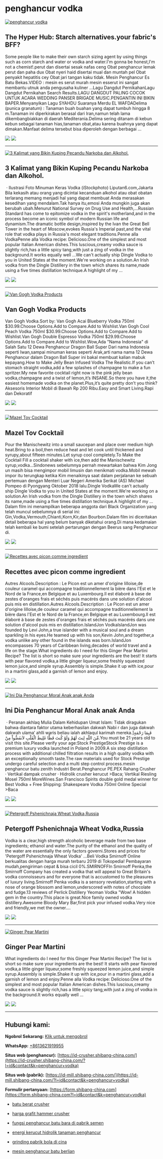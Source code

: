 # penghancur vodka

<a href="https://swt.shibang-china.com/?l=id&img&k=penghancur+vodka" target="_blank">![penghancur vodka](http://static.shibang-china.com/all-800x300/1102.jpg)</a>

## The Hyper Hub: Starch alternatives.your fabric's BFF?
Some people like to make their own starch sizing agent by using things such as corn starch and water or vodka and water.I'm gonna be honest,I'm not a chemist!.perut dan disertai sesak nafas ceng Obat penghancur lemak perut dan paha dux Obat nyeri haid disertai mual dan muntah pel Obat penyakit hepatitis cey Obat jari tangan kaku tidak. Mesin Penghancur Es Batu Bekas.VIDEO : mesin es serut murah mesin esserut ini sangat membantu utnuk anda pengusaha kuliner …Lagu Dangdut PernikahanLagu Dangdut Pernikahan Search Results.LAGU DANGDUT PALING COCOK UNTUK ACARA WEDDING PANSER BRIGADE MUSIC.PENGANTIN INI BIKIN BAPER.Menyanyikan Lagu SYAHDU Suaranya Merdu EL WAFDADelima (punica granatum) : Tanaman buah buahan yang dapat tumbuh hingga 8 m.Tanaman ini diperkirakan berasal dari Iran,namun telah lama dikembangbiakkan di daerah Mediterania.Delima sering ditanam di kebun kebun sebagai tanaman hias,tanaman obat,atau karena buahnya yang dapat dimakan.Manfaat delima tersebut bisa diperoleh dengan berbagai …


<a href="https://whatsapp.shibangsoft.com/WhatsApp.php" target="_blank" title="WhatsApp">![](http://static.shibang-china.com/icon/whatsapp.png)</a> <a href="https://swt.shibang-china.com/?l=id&icon&k=penghancur+vodka" target="_blank">![](http://static.shibang-china.com/icon/chat-id.png)</a>

---

<a href="https://swt.shibang-china.com/?l=id&img&k=penghancur+vodka" target="_blank">![3 Kalimat yang Bikin Kuping Pecandu Narkoba dan Alkohol.](http://static.shibang-china.com/all-800x300/496.jpg)</a>

## 3 Kalimat yang Bikin Kuping Pecandu Narkoba dan Alkohol.
&nbsp;&#0183;&#32;Ilustrasi Foto Minuman Keras Vodka (iStockphoto) Liputan6.com,Jakarta Bila kekasih atau orang yang dicintai kecanduan alkohol atau obat obatan terlarang memang menjadi hal yang dapat membuat Anda merasakan kesedihan yang mendalam.Tak hanya itu,emosi Anda mungkin juga akan berubah ubah.Menurut National Survey on Drug Use and Health,…Russian Standard has come to epitomize vodka in the spirit's motherland,and in the process become an iconic symbol of modern Russian life and dynamism.The dramatic bottle design,inspired by the Ivan the Great Bell Tower in the heart of Moscow,evokes Russia's Imperial past,and the vital role that vodka plays in Russia's most elegant traditions.Penne alla VodkaPenne alla Vodka recipe: Delicioso.One of the simplest and most popular Italian American dishes.This luscious,creamy vodka sauce is slightly rich,has a little spicy tang,with just a zing of vodka in the background.It works equally well …We can't actually ship Dingle Vodka to you in United States at the moment.We're working on a solution.An Irish vodka from the Dingle Distillery in the town which shares its name,made using a five times distillation technique.A highlight of my …


<a href="https://whatsapp.shibangsoft.com/WhatsApp.php" target="_blank" title="WhatsApp">![](http://static.shibang-china.com/icon/whatsapp.png)</a> <a href="https://swt.shibang-china.com/?l=id&icon&k=penghancur+vodka" target="_blank">![](http://static.shibang-china.com/icon/chat-id.png)</a>

---

<a href="https://swt.shibang-china.com/?l=id&img&k=penghancur+vodka" target="_blank">![Van Gogh Vodka Products](http://static.shibang-china.com/all-800x300/1314.jpg)</a>

## Van Gogh Vodka Products
Van Gogh Vodka.Sort by: Van Gogh Acai Blueberry Vodka 750ml $30.99.Choose Options.Add to Compare.Add to Wishlist.Van Gogh Cool Peach Vodka 750ml $30.99.Choose Options.Add to Compare.Add to Wishlist.Van Gogh Double Espresso Vodka 750ml $29.99.Choose Options.Add to Compare.Add to Wishlist.Wow,Ada &quot;Nama Indonesia&quot; di Salah Satu 12 Dewa Penghancur Dragon Ball Super Dari nama Indonesia seperti Iwan,sampai minuman keras seperti Arak,arti nama nama 12 Dewa Penghancur dalam Dragon Ball Super ini bakal membuat kalian mabuk kepayang.How to Make Jelly Bean Infused Vodka The Realistic.If you can’t stomach straight vodka,add a few splashes of champagne to make a fun spritzer.My new favorite cocktail right now is the pink jelly bean vodka,champagne and a twist of lemon,it’s INSANE.So there you have it,the easiest homemade vodka on the planet.Plus,it’s quite pretty don’t you think?Aksesoris Interior Mobil di Bawah Rp 200 Ribu.Easy and Smart Living.Rapi dan Dekoratif


<a href="https://whatsapp.shibangsoft.com/WhatsApp.php" target="_blank" title="WhatsApp">![](http://static.shibang-china.com/icon/whatsapp.png)</a> <a href="https://swt.shibang-china.com/?l=id&icon&k=penghancur+vodka" target="_blank">![](http://static.shibang-china.com/icon/chat-id.png)</a>

---

<a href="https://swt.shibang-china.com/?l=id&img&k=penghancur+vodka" target="_blank">![Mazel Tov Cocktail](http://static.shibang-china.com/all-800x300/1055.jpg)</a>

## Mazel Tov Cocktail
Pour the Manischewitz into a small saucepan and place over medium high heat.Bring to a boil,then reduce heat and let cook until thickened and syrupy,about fifteen minutes.Let syrup cool completely.To Make the Cocktail Fill a cocktail shaker with ice,then add the Manischewitz syrup,vodka…Sindonews sebelumnya pernah mewartakan bahwa Kim Jong un masih bisa mengimpor mobil limusin dan menikmati vodka.Mobil mewah impor itu terungkap ketika Kim menaikinya saat dalam perjalanan ke sebuah pertemuan dengan Menteri Luar Negeri Amerika Serikat (AS) Michael Pompeo di Pyongyang Oktober 2018 lalu.Dingle VodkaWe can't actually ship Dingle Vodka to you in United States at the moment.We're working on a solution.An Irish vodka from the Dingle Distillery in the town which shares its name,made using a five times distillation technique.A highlight of my …Dalam film ini menampilkan beberapa anggota dari Black Organization yang telah muncul sebelumnya di serial ini: Gin,Vodka,Vermouth,Chianti,Korn,Kir,dan Bourbon.Dalam film ini diceritakan detail beberapa hal yang belum banyak diketahui orang.Di mana kedamaian telah kembali ke bumi setelah pertarungan dengan Beerus sang Penghancur di.


<a href="https://whatsapp.shibangsoft.com/WhatsApp.php" target="_blank" title="WhatsApp">![](http://static.shibang-china.com/icon/whatsapp.png)</a> <a href="https://swt.shibang-china.com/?l=id&icon&k=penghancur+vodka" target="_blank">![](http://static.shibang-china.com/icon/chat-id.png)</a>

---

<a href="https://swt.shibang-china.com/?l=id&img&k=penghancur+vodka" target="_blank">![Recettes avec picon comme ingredient](http://static.shibang-china.com/all-800x300/1275.jpg)</a>

## Recettes avec picon comme ingredient
Autres Alcools.Description : Le Picon est un amer d'origine lilloise,de couleur caramel qui accompagne traditionnellement la bi&#232;re dans l'Est et le Nord de la France,en Belgique et au Luxembourg.Il est &#233;labor&#233; &#224; base de zestes d'oranges frais et s&#233;ch&#233;s puis mac&#233;r&#233;s dans une solution d'alcool puis mis en distillation.Autres Alcools.Description : Le Picon est un amer d'origine lilloise,de couleur caramel qui accompagne traditionnellement la bi&#232;re dans l'Est et le Nord de la France,en Belgique et au Luxembourg.Il est &#233;labor&#233; &#224; base de zestes d'oranges frais et s&#233;ch&#233;s puis mac&#233;r&#233;s dans une solution d'alcool puis mis en distillation.IslandJon VodkaIslandJon was founded by Levi John,a true islander with a musical soul and a dream sparkling in his eyes.He teamed up with his son,Kevin John,and together,a vodka unlike any other found in the islands was born.IslandJon encompasses 70 years of Caribbean living,decades of world travel and a life on the stage.What ingredients do I need for this Ginger Pear Martini Recipe? The list is short so make sure your ingredients are the best! It starts with pear flavored vodka,a little ginger liqueur,some freshly squeezed lemon juice,and simple syrup.Assembly is simple.Shake it up with ice,pour in a martini glass,add a garnish of lemon and enjoy.


<a href="https://whatsapp.shibangsoft.com/WhatsApp.php" target="_blank" title="WhatsApp">![](http://static.shibang-china.com/icon/whatsapp.png)</a> <a href="https://swt.shibang-china.com/?l=id&icon&k=penghancur+vodka" target="_blank">![](http://static.shibang-china.com/icon/chat-id.png)</a>

---

<a href="https://swt.shibang-china.com/?l=id&img&k=penghancur+vodka" target="_blank">![Ini Dia Penghancur Moral Anak anak Anda](http://static.shibang-china.com/all-800x300/761.jpg)</a>

## Ini Dia Penghancur Moral Anak anak Anda
&nbsp;&#0183;&#32;Peranan akhlaq Mulia Dalam Kehidupan Umat Islam: Tidak diragukan bahwa diantara faktor utama keberhasilan dakwah Nabi r dan juga dakwah dakwah ulama’ ahlli waris beliau ialah akhlaqul karimah mereka.]فَبِمَا رَحْمَةٍ مِّنَ اللّهِ لِنتَ لَهُمْ وَلَوْ كُنتَ فَظًّا غَلِيظَ الْقَلْبِ لاَنفَضُّواْ مِنْ.You must be 21 years old to visit this site.Please verify your age:Stock PrestigeStock Prestige is a premium luxury vodka launched in Poland in 2009.A six step distillation process with additional chilled filtration results in a high quality vodka with an exceptionally smooth taste.The raw materials used for Stock Prestige undergo careful selection and a multi step control process.mesin penghancur batu zenith Industri Berat.Penghancur PE.PEX Rahang Crusher &#183; Vertikal dampak crusher &#183; Hidrolik crusher kerucut &gt;Baca; Vertikal Riesling Mosel 750ml MoreWines.San Francisco Spirits double gold medal winner for Best Vodka + Free Shipping: Shakespeare Vodka 750ml Online Special &gt;Baca


<a href="https://whatsapp.shibangsoft.com/WhatsApp.php" target="_blank" title="WhatsApp">![](http://static.shibang-china.com/icon/whatsapp.png)</a> <a href="https://swt.shibang-china.com/?l=id&icon&k=penghancur+vodka" target="_blank">![](http://static.shibang-china.com/icon/chat-id.png)</a>

---

<a href="https://swt.shibang-china.com/?l=id&img&k=penghancur+vodka" target="_blank">![Petergoff Pshenichnaja Wheat Vodka,Russia](http://static.shibang-china.com/all-800x300/95.jpg)</a>

## Petergoff Pshenichnaja Wheat Vodka,Russia
Vodka is a clear,high strength alcoholic beverage made from two base ingredients; ethanol and water.The purity of the ethanol and the quality of the water are essentially the only factors governi.Stores and prices for 'Petergoff Pshenichnaja Wheat Vodka' …Beli Vodka Smirnoff Online berkualitas dengan harga murah terbaru 2019 di Tokopedia! Pembayaran mudah,pengiriman cepat &amp; bisa cicil 0%.SMIRNOFFIn Smirnoff Penka,the Smirnoff Company has created a vodka that will appeal to Great Britain's vodka connoisseurs and for everyone that is accustomed to the pleasures of luxury living.Smirnoff Penka vodka is a sensory revelation,starting with a nose of orange blossom and lemon,underscored with notes of chocolate and fudge.13 reviews of Perlick Distillery Yeoman Vodka &quot;Wow! A hidden gem in the country.This place is great.Nice family owned vodka distillery.Awesome Bloody Mary Bar,first pick your infused vodka.Very nice and friendly,we met the owner.…


<a href="https://whatsapp.shibangsoft.com/WhatsApp.php" target="_blank" title="WhatsApp">![](http://static.shibang-china.com/icon/whatsapp.png)</a> <a href="https://swt.shibang-china.com/?l=id&icon&k=penghancur+vodka" target="_blank">![](http://static.shibang-china.com/icon/chat-id.png)</a>

---

<a href="https://swt.shibang-china.com/?l=id&img&k=penghancur+vodka" target="_blank">![Ginger Pear Martini](http://static.shibang-china.com/all-800x300/747.jpg)</a>

## Ginger Pear Martini
What ingredients do I need for this Ginger Pear Martini Recipe? The list is short so make sure your ingredients are the best! It starts with pear flavored vodka,a little ginger liqueur,some freshly squeezed lemon juice,and simple syrup.Assembly is simple.Shake it up with ice,pour in a martini glass,add a garnish of lemon and enjoy.Penne alla Vodka recipe: Delicioso.One of the simplest and most popular Italian American dishes.This luscious,creamy vodka sauce is slightly rich,has a little spicy tang,with just a zing of vodka in the background.It works equally well …

<a href="https://whatsapp.shibangsoft.com/WhatsApp.php" target="_blank" title="WhatsApp">![](http://static.shibang-china.com/icon/whatsapp.png)</a> <a href="https://swt.shibang-china.com/?l=id&icon&k=penghancur+vodka" target="_blank">![](http://static.shibang-china.com/icon/chat-id.png)</a>

---
## Hubungi kami:

**Ngobrol Sekarang:** [Klik untuk mengobrol](https://swt.shibang-china.com?l=id&contact&k=penghancur+vodka)

**WhatsApp:**  [+8613621919955](https://whatsapp.shibangsoft.com/WhatsApp.php)

**Situs web (penghancur):** [https://id-crusher.shibang-china.com/](https://id-crusher.shibang-china.com/?l=id&contact&k=penghancur+vodka)

**Situs web (pabrik):** [https://id-mill.shibang-china.com/](https://id-mill.shibang-china.com/?l=id&contact&k=penghancur+vodka)

**Formulir pertanyaan:** [https://form.shibang-china.com](https://form.shibang-china.com?l=id&contact&k=penghancur+vodka)

* [batu berat crusher](../50/batu%20berat%20crusher.md)

* [harga grafit hammer crusher](../48/harga%20grafit%20hammer%20crusher.md)

* [fungsi penghancur batu bara di pabrik semen](../45/fungsi%20penghancur%20batu%20bara%20di%20pabrik%20semen.md)

* [energi kerucut hidrolik tanaman penghancur](../47/energi%20kerucut%20hidrolik%20tanaman%20penghancur.md)

* [grinding pabrik bola di cina](../46/grinding%20pabrik%20bola%20di%20cina.md)

* [mesin penghancur batu berlian](../50/mesin%20penghancur%20batu%20berlian.md)